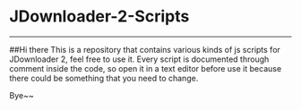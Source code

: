 # JDownloader-2-Scripts

---

  ##Hi there
  This is a repository that contains various kinds of js scripts for JDownloader 2, feel free to use it.
  Every script is documented through comment inside the code, so open it in a text editor before use it because there could be something that you need to change.
  
  Bye~~
